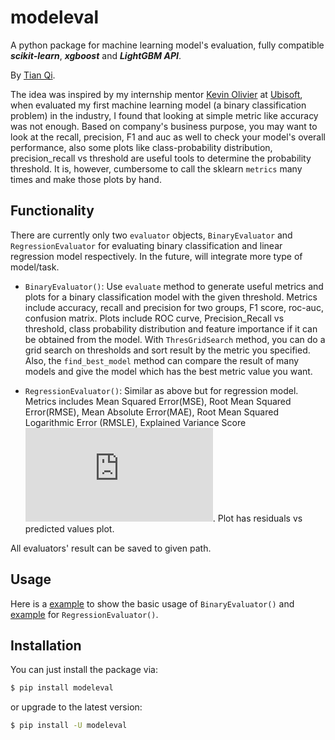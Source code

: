 # modeleval

A python package for machine learning model's evaluation, fully compatible ***scikit-learn***,  ***xgboost*** and  ***LightGBM API***. 

By <a href="https://www.linkedin.com/in/tian-luke-qi/">Tian Qi</a>.

The idea was inspired by my internship mentor <a href="https://www.linkedin.com/in/kevinolivier/">Kevin Olivier</a> at [Ubisoft](https://www.ubisoft.com/en-us/), when evaluated my first machine learning model (a binary classification problem) in the industry, I found that looking at simple metric like accuracy was not enough. Based on company's business purpose, you may want to look at the recall, precision, F1 and auc as well to check your model's overall performance, also some plots like class-probability distribution, precision_recall vs threshold are useful tools to determine the probability threshold. It is, however, cumbersome to call the sklearn `metrics` many times and make those plots by hand.

## Functionality

There are currently only two `evaluator` objects, `BinaryEvaluator` and `RegressionEvaluator` for evaluating binary classification and linear regression model respectively. In the future, will integrate more type of model/task.

* `BinaryEvaluator()`: Use `evaluate` method to generate useful metrics and plots for a binary classification model with the given threshold. Metrics include accuracy, recall and precision for two groups, F1 score, roc-auc, confusion matrix. Plots include ROC curve, Precision_Recall vs threshold, class probability distribution and feature importance if it can be obtained from the model. With `ThresGridSearch` method, you can do a grid search on thresholds and sort result by the metric you specified. Also, the `find_best_model` method can compare the result of many models and give the model which has the best metric value you want.


* `RegressionEvaluator()`: Similar as above but for regression model. Metrics includes Mean Squared Error(MSE), Root Mean Squared Error(RMSE), Mean Absolute Error(MAE), Root Mean Squared Logarithmic Error (RMSLE), Explained Variance Score ![#r2](https://latex.codecogs.com/gif.latex?R%5E2). Plot has residuals vs predicted values plot.

All evaluators' result can be saved to given path.

## Usage

Here is a [example](./example/binary_classification_examples.ipynb) to show the basic usage of `BinaryEvaluator()` and [example](./example/regression_examples.ipynb) for `RegressionEvaluator()`.

## Installation

You can just install the package via:

```bash
$ pip install modeleval
```
or upgrade to the latest version:


```bash
$ pip install -U modeleval
```



